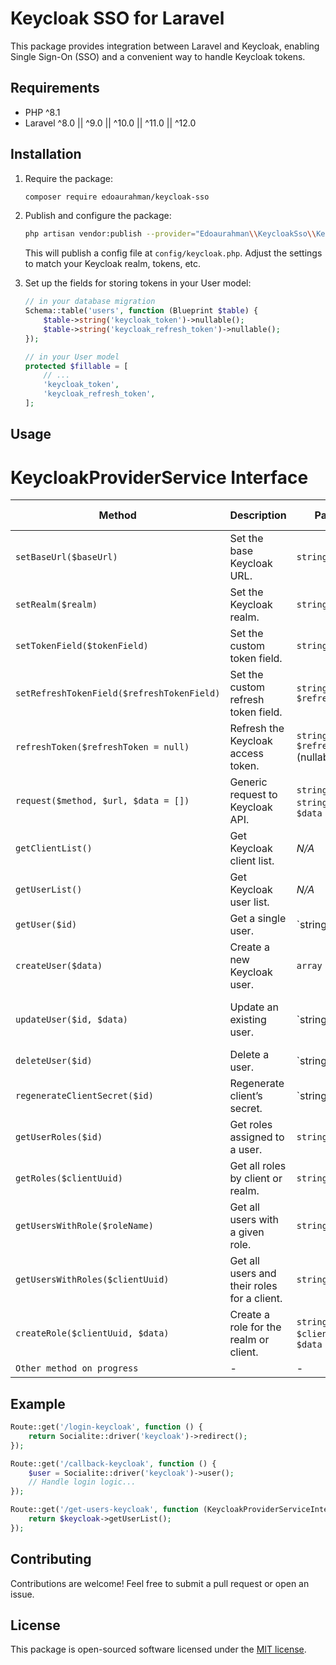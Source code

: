 # Keycloak SSO for Laravel

This package provides integration between Laravel and Keycloak, enabling Single Sign-On (SSO) and a convenient way to handle Keycloak tokens.

## Requirements

- PHP ^8.1
- Laravel ^8.0 || ^9.0 || ^10.0 || ^11.0 || ^12.0

## Installation

1. Require the package:
   ```bash
   composer require edoaurahman/keycloak-sso
   ```

2. Publish and configure the package:
   ```bash
   php artisan vendor:publish --provider="Edoaurahman\\KeycloakSso\\KeycloakServiceProvider" --tag=keycloak-config
   ```
   This will publish a config file at `config/keycloak.php`. Adjust the settings to match your Keycloak realm, tokens, etc.

3. Set up the fields for storing tokens in your User model:
   ```php
   // in your database migration
   Schema::table('users', function (Blueprint $table) {
       $table->string('keycloak_token')->nullable();
       $table->string('keycloak_refresh_token')->nullable();
   });

   // in your User model
   protected $fillable = [
       // ...
       'keycloak_token',
       'keycloak_refresh_token',
   ];
   ```

## Usage

# KeycloakProviderService Interface

| Method                            | Description                                                 | Parameters                      | Return Type     |
| --------------------------------- | ----------------------------------------------------------- | --------------------------------| --------------- |
| `setBaseUrl($baseUrl)`           | Set the base Keycloak URL.                                 | `string $baseUrl`               | `void`          |
| `setRealm($realm)`               | Set the Keycloak realm.                                    | `string $realm`                 | `void`          |
| `setTokenField($tokenField)`      | Set the custom token field.                                | `string $tokenField`            | `void`          |
| `setRefreshTokenField($refreshTokenField)` | Set the custom refresh token field.                  | `string $refreshTokenField`     | `void`          |
| `refreshToken($refreshToken = null)` | Refresh the Keycloak access token.                      | `string $refreshToken` (nullable)| `string|null`   |
| `request($method, $url, $data = [])` | Generic request to Keycloak API.                        | `string $method`, `string $url`, `array $data` | `array` |
| `getClientList()`                | Get Keycloak client list.                                  | *N/A*                           | `array`         |
| `getUserList()`                  | Get Keycloak user list.                                    | *N/A*                           | `array`         |
| `getUser($id)`                   | Get a single user.                                         | `string|int $id`                | `array`         |
| `createUser($data)`             | Create a new Keycloak user.                                | `array $data`                   | `array`         |
| `updateUser($id, $data)`        | Update an existing user.                                   | `string|int $id`, `array $data` | `array`         |
| `deleteUser($id)`               | Delete a user.                                             | `string|int $id`                | `array`         |
| `regenerateClientSecret($id)`    | Regenerate client’s secret.                                | `string|int $id`                | `array`         |
| `getUserRoles($id)`             | Get roles assigned to a user.                              | `string $id`                    | `array`         |
| `getRoles($clientUuid)`         | Get all roles by client or realm.                          | `string $clientUuid`            | `array`         |
| `getUsersWithRole($roleName)`    | Get all users with a given role.                           | `string $roleName`              | `array`         |
| `getUsersWithRoles($clientUuid)` | Get all users and their roles for a client.               | `string $clientUuid`            | `array`         |
| `createRole($clientUuid, $data)` | Create a role for the realm or client.                    | `string $clientUuid`, `array $data` | `array`      |
| `Other method on progress` | -                    | - |   -      |

## Example

```php
Route::get('/login-keycloak', function () {
    return Socialite::driver('keycloak')->redirect();
});

Route::get('/callback-keycloak', function () {
    $user = Socialite::driver('keycloak')->user();
    // Handle login logic...
});

Route::get('/get-users-keycloak', function (KeycloakProviderServiceInterface $keycloak) {
    return $keycloak->getUserList();
});
```

## Contributing

Contributions are welcome! Feel free to submit a pull request or open an issue.

## License

This package is open-sourced software licensed under the [MIT license](LICENSE.md).

